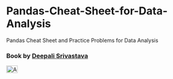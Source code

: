 # Pandas-Cheat-Sheet-for-Data-Analysis
Pandas Cheat Sheet and Practice Problems for Data Analysis

### Book by [Deepali Srivastava](https://www.amazon.in/Ultimate-Python-Programming-programs-questions/dp/935551655X)

<img src="[image-url](https://github.com/user-attachments/assets/565e14e9-7ae5-4c84-99bb-e64c5db9e24a)(https://www.amazon.in/Ultimate-Python-Programming-programs-questions/dp/935551655X)" alt="Alt Text" width="30" height="20">
